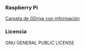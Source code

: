 ### Raspberry Pi

[Carpeta de GDrive con información](https://drive.google.com/drive/folders/0Bx92TlmRNDZYOEo3SFFmRGxlUHM)

### Licencia

GNU GENERAL PUBLIC LICENSE
